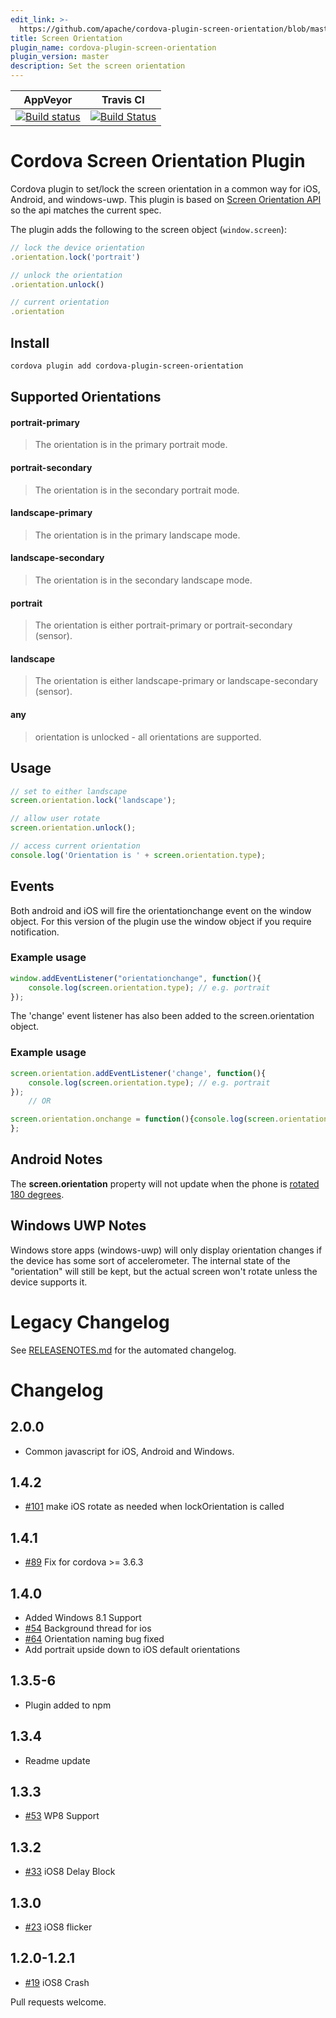 ```yaml
---
edit_link: >-
  https://github.com/apache/cordova-plugin-screen-orientation/blob/master/README.md
title: Screen Orientation
plugin_name: cordova-plugin-screen-orientation
plugin_version: master
description: Set the screen orientation
---
```


<!-- WARNING: This file is generated. See fetch_docs.js. -->

<!--
# license: Licensed to the Apache Software Foundation (ASF) under one
#         or more contributor license agreements.  See the NOTICE file
#         distributed with this work for additional information
#         regarding copyright ownership.  The ASF licenses this file
#         to you under the Apache License, Version 2.0 (the
#         "License"); you may not use this file except in compliance
#         with the License.  You may obtain a copy of the License at
#
#           http://www.apache.org/licenses/LICENSE-2.0
#
#         Unless required by applicable law or agreed to in writing,
#         software distributed under the License is distributed on an
#         "AS IS" BASIS, WITHOUT WARRANTIES OR CONDITIONS OF ANY
#         KIND, either express or implied.  See the License for the
#         specific language governing permissions and limitations
#         under the License.
-->

|AppVeyor|Travis CI|
|:-:|:-:|
|[![Build status](https://ci.appveyor.com/api/projects/status/github/apache/cordova-plugin-screen-orientation?branch=master)](https://ci.appveyor.com/project/ApacheSoftwareFoundation/cordova-plugin-screen-orientation)|[![Build Status](https://travis-ci.org/apache/cordova-plugin-screen-orientation.svg?branch=master)](https://travis-ci.org/apache/cordova-plugin-screen-orientation)|

# Cordova Screen Orientation Plugin

Cordova plugin to set/lock the screen orientation in a common way for iOS, Android, and windows-uwp.  This plugin is based on [Screen Orientation API](http://www.w3.org/TR/screen-orientation/) so the api matches the current spec.

The plugin adds the following to the screen object (`window.screen`):

```js
// lock the device orientation
.orientation.lock('portrait')

// unlock the orientation
.orientation.unlock()

// current orientation
.orientation
```

## Install


```bash
cordova plugin add cordova-plugin-screen-orientation
```

## Supported Orientations

#### portrait-primary
> The orientation is in the primary portrait mode.

#### portrait-secondary
> The orientation is in the secondary portrait mode.

#### landscape-primary
> The orientation is in the primary landscape mode.

#### landscape-secondary
> The orientation is in the secondary landscape mode.

#### portrait
> The orientation is either portrait-primary or portrait-secondary (sensor).

#### landscape
> The orientation is either landscape-primary or landscape-secondary (sensor).

#### any
>  orientation is  unlocked - all orientations are supported.

## Usage

```js
// set to either landscape
screen.orientation.lock('landscape');

// allow user rotate
screen.orientation.unlock();

// access current orientation
console.log('Orientation is ' + screen.orientation.type);
```

## Events

Both android and iOS will fire the orientationchange event on the window object.
For this version of the plugin use the window object if you require notification.


### Example usage

```js
window.addEventListener("orientationchange", function(){
    console.log(screen.orientation.type); // e.g. portrait
});
```

The 'change' event listener has also been added to the screen.orientation object.

### Example usage

```js
screen.orientation.addEventListener('change', function(){
    console.log(screen.orientation.type); // e.g. portrait
});
    // OR

screen.orientation.onchange = function(){console.log(screen.orientation.type);
};

```
## Android Notes

The __screen.orientation__ property will not update when the phone is [rotated 180 degrees](http://www.quirksmode.org/dom/events/orientationchange.html).

## Windows UWP Notes

Windows store apps (windows-uwp) will only display orientation changes if the device has some sort of accelerometer.  The internal state of the "orientation" will still be kept, but the actual screen won't rotate unless the device supports it.

# Legacy Changelog

See [RELEASENOTES.md](RELEASENOTES.md) for the automated changelog.

# Changelog

## 2.0.0
* Common javascript for iOS, Android and Windows.

## 1.4.2
* [#101](https://github.com/gbenvenuti/cordova-plugin-screen-orientation/pull/101) make iOS rotate as needed when lockOrientation is called

## 1.4.1
* [#89](https://github.com/gbenvenuti/cordova-plugin-screen-orientation/pull/89) Fix for cordova >= 3.6.3

## 1.4.0
* Added Windows 8.1 Support
* [#54](https://github.com/gbenvenuti/cordova-plugin-screen-orientation/pull/54) Background thread for ios
* [#64](https://github.com/gbenvenuti/cordova-plugin-screen-orientation/pull/64) Orientation naming bug fixed
* Add portrait upside down to iOS default orientations

## 1.3.5-6
* Plugin added to npm

## 1.3.4
* Readme update

## 1.3.3
* [#53](https://github.com/gbenvenuti/cordova-plugin-screen-orientation/pull/53) WP8 Support

## 1.3.2

* [#33](https://github.com/gbenvenuti/cordova-plugin-screen-orientation/issues/33) iOS8 Delay Block

## 1.3.0

* [#23](https://github.com/gbenvenuti/cordova-plugin-screen-orientation/issues/23) iOS8 flicker

## 1.2.0-1.2.1

* [#19](https://github.com/gbenvenuti/cordova-plugin-screen-orientation/issues/19) iOS8 Crash



Pull requests welcome.

